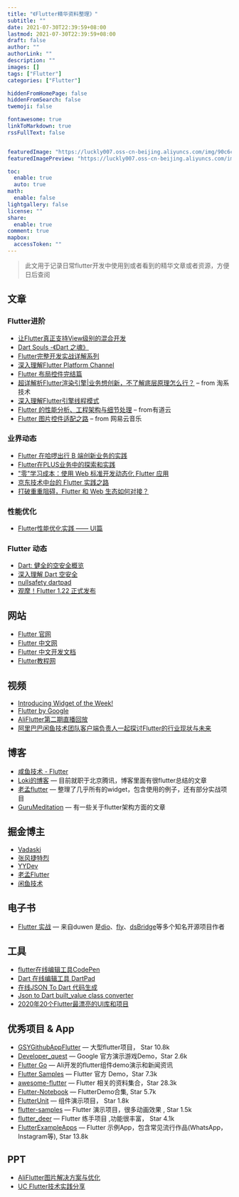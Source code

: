 ```yaml
---
title: "《Flutter精华资料整理》"
subtitle: ""
date: 2021-07-30T22:39:59+08:00
lastmod: 2021-07-30T22:39:59+08:00
draft: false
author: ""
authorLink: ""
description: ""
images: []
tags: ["Flutter"]
categories: ["Flutter"]

hiddenFromHomePage: false
hiddenFromSearch: false
twemoji: false

fontawesome: true
linkToMarkdown: true
rssFullText: false


featuredImage: "https://luckly007.oss-cn-beijing.aliyuncs.com/img/90c6cc12-742e-4c9f-b318-b912f163b8d0.png"
featuredImagePreview: "https://luckly007.oss-cn-beijing.aliyuncs.com/img/90c6cc12-742e-4c9f-b318-b912f163b8d0.png"

toc:
  enable: true
  auto: true
math:
  enable: false
lightgallery: false
license: ""
share:
  enable: true
comment: true
mapbox:
  accessToken: ""
---
```




> 此文用于记录日常flutter开发中使用到或者看到的精华文章或者资源，方便日后查阅

<!--more-->

## 文章

### Flutter进阶

- [让Flutter真正支持View级别的混合开发](https://mp.weixin.qq.com/s/-vyU1JQzdGLUmLGHRImIvg)
- [Dart Souls -《Dart 之魂》](https://jarontai.github.io/dart-souls/)
- [Flutter完整开发实战详解系列](https://guoshuyu.cn/home/wx/)
- [深入理解Flutter Platform Channel](https://www.jianshu.com/p/39575a90e820)
- [Flutter 布局控件完结篇](https://juejin.im/post/5bab35ff5188255c3272c228)
- [超详解析Flutter渲染引擎|业务想创新，不了解底层原理怎么行？](https://mp.weixin.qq.com/s/xxdgoEBIC3Bg4OCOZcm-aQ) – from 淘系技术
- [深入理解Flutter引擎线程模式](https://mp.weixin.qq.com/s/hZ5PUvPpMlEYBAJggGnJsw)
- [Flutter 的性能分析、工程架构与细节处理](https://mp.weixin.qq.com/s/0R5UnVFlVbLKoV__s66HnA) – from有道云
- [Flutter 图片控件适配之路](https://juejin.cn/post/6917081883201241101) – from 网易云音乐

### 业界动态

- [Flutter 在哈啰出行 B 端创新业务的实践](https://juejin.im/post/5eb27cc9f265da7b9625e85c)
- [Flutter在PLUS业务中的探索和实践](https://mp.weixin.qq.com/s/eJxmeAJ0ljmbPbgNVkGttQ)
- ["零"学习成本：使用 Web 标准开发动态化 Flutter 应用](https://mp.weixin.qq.com/s/57CprMfvTtIeq6AdgcDdcw)
- [京东技术中台的 Flutter 实践之路](https://www.infoq.cn/article/qSLsru9bEvuHgKpPlWMP)
- [打破重重阻碍，Flutter 和 Web 生态如何对接？](https://www.infoq.cn/article/16dv4pmnghv6i1lct3r4)

### 性能优化

- [Flutter性能优化实践 —— UI篇](https://juejin.im/post/6844904153236373517)

### Flutter 动态

- [Dart: 健全的空安全概览](https://mp.weixin.qq.com/s/rL6FtCSyca8DsUuNVbSA_w)
- [深入理解 Dart 空安全](https://mp.weixin.qq.com/s/MEL5kokoyb0CJcjrPpo12w)
- [nullsafety dartpad](https://nullsafety.dartpad.cn/)
- [观摩！Flutter 1.22 正式发布](https://juejin.im/post/6879048672597213198)

## 网站

- [Flutter 官网](https://flutter.io/)
- [Flutter 中文网](https://flutterchina.club/)
- [Flutter 中文开发文档](https://flutter.cn/docs)
- [Flutter教程网](http://book.flutterj.com/)

## 视频

- [Introducing Widget of the Week!](https://www.youtube.com/watch?v=b_sQ9bMltGU&list=PLjxrf2q8roU23XGwz3Km7sQZFTdB996iG&index=2&t=0s)
- [Flutter by Google](https://www.youtube.com/watch?v=fq4N0hgOWzU&list=PLOU2XLYxmsIJ7dsVN4iRuA7BT8XHzGtCr)
- [AliFlutter第二期直播回放](http://mudu.tv/watch/5624777mudu.tv/watch/5624777)
- [阿里巴巴闲鱼技术团队客户端负责人一起探讨Flutter的行业现状与未来](https://www.bilibili.com/video/BV1n741117v1?from=search&seid=12211378857505011313)

## 博客

- [咸鱼技术 - Flutter](https://www.jianshu.com/u/cf5c0e4b1111)
- [Loki的博客](http://whysodiao.com/) — 目前就职于北京腾讯，博客里面有很flutter总结的文章
- [老孟flutter](http://laomengit.com/) — 整理了几乎所有的widget，包含使用的例子，还有部分实战项目
- [GuruMeditation](https://www.burkharts.net/apps/blog/) — 有一些关于flutter架构方面的文章

## 掘金博主

- [Vadaski](https://juejin.im/user/1767670428477015)
- [张风捷特烈](https://juejin.im/user/149189281194766)
- [YYDev](https://juejin.im/user/483440843559406)
- [老孟Flutter](https://juejin.im/user/2013961034677725)
- [闲鱼技术](https://juejin.im/user/1257497031878408)

## 电子书

- [Flutter 实战](https://book.flutterchina.club/) — 来自duwen 是[dio](https://github.com/flutterchina/dio)、[fly](https://github.com/wendux/fly)、[dsBridge](https://github.com/wendux/DSBridge-Android)等多个知名开源项目作者

## 工具

- [flutter在线编辑工具CodePen](https://codepen.io/flutter)
- [Dart 在线编辑工具 DartPad](https://dartpad.dev/)
- [在线JSON To Dart 代码生成](https://javiercbk.github.io/json_to_dart/)
- [Json to Dart built_value class converter](https://charafau.github.io/json2builtvalue/)
- [2020年20个Flutter最漂亮的UI库和项目](https://juejin.im/post/5f14e128e51d45347c1b926a)

## 优秀项目 & App

- [GSYGithubAppFlutter](https://github.com/CarGuo/gsy_github_app_flutter) — 大型flutter项目， Star 10.8k
- [Developer_quest](https://github.com/2d-inc/developer_quest) — Google 官方演示游戏Demo，Star 2.6k
- [Flutter Go](https://flutter-go.pub/website/) — Ali开发的flutter组件demo演示和新闻资讯
- [Flutter Samples](https://github.com/flutter/samples) — Flutter 官方 Demo，Star 7.3k
- [awesome-flutter](https://github.com/Solido/awesome-flutter) — Flutter 相关的资料集合，Star 28.3k
- [Flutter-Notebook](https://github.com/OpenFlutter/Flutter-Notebook) — FlutterDemo合集, Star 5.7k
- [FlutterUnit](https://github.com/toly1994328/FlutterUnit) — 组件演示项目， Star 1.8k
- [flutter-samples](https://github.com/diegoveloper/flutter-samples) — Flutter 演示项目，很多动画效果 , Star 1.5k
- [flutter_deer](https://github.com/simplezhli/flutter_deer) — Flutter 练手项目 ,功能很丰富， Star 4.1k
- [FlutterExampleApps](https://github.com/iampawan/FlutterExampleApps) — Flutter 示例App，包含常见流行作品(WhatsApp，Instagram等), Star 13.8k

## PPT

- [AliFlutter图片解决方案与优化](https://files.alicdn.com/tpsservice/db6a840f7ac7a8e3d5bde69c401bcfd5.pdf)
- [UC Flutter技术实践分享](https://files.alicdn.com/tpsservice/d324c2a95852b22f1bdf2e60e55670a2.pdf)